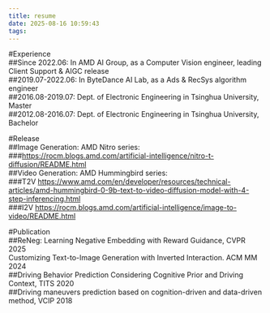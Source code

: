 ```yaml
---
title: resume
date: 2025-08-16 10:59:43
tags:
---
```


#Experience  
##Since 2022.06: In AMD AI Group, as a Computer Vision engineer, leading Client Support & AIGC release  
##2019.07-2022.06: In ByteDance AI Lab, as a Ads & RecSys algorithm engineer  
##2016.08-2019.07: Dept. of Electronic Engineering in Tsinghua University, Master  
##2012.08-2016.07: Dept. of Electronic Engineering in Tsinghua University, Bachelor  


#Release  
##Image Generation: AMD Nitro series:  
###https://rocm.blogs.amd.com/artificial-intelligence/nitro-t-diffusion/README.html  
##Video Generation: AMD Hummingbird series:  
###T2V https://www.amd.com/en/developer/resources/technical-articles/amd-hummingbird-0-9b-text-to-video-diffusion-model-with-4-step-inferencing.html  
###I2V https://rocm.blogs.amd.com/artificial-intelligence/image-to-video/README.html


#Publication  
##ReNeg: Learning Negative Embedding with Reward Guidance, CVPR 2025  
Customizing Text-to-Image Generation with Inverted Interaction. ACM MM 2024  
##Driving Behavior Prediction Considering Cognitive Prior and Driving Context, TITS 2020  
##Driving maneuvers prediction based on cognition-driven and data-driven method, VCIP 2018